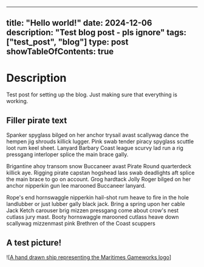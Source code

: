 
---
title: "Hello world!"
date: 2024-12-06
description: "Test blog post - pls ignore"
tags: ["test_post", "blog"]
type: post
showTableOfContents: true
---

# Description
Test post for setting up the blog. Just making sure that everything is working.

## Filler pirate text
Spanker spyglass bilged on her anchor trysail avast scallywag dance the hempen jig shrouds killick lugger. Pink swab tender piracy spyglass scuttle loot rum keel sheet. Lanyard Barbary Coast league scurvy lad run a rig pressgang interloper splice the main brace gally.

Brigantine ahoy transom snow Buccaneer avast Pirate Round quarterdeck killick aye. Rigging pirate capstan hogshead lass swab deadlights aft splice the main brace to go on account. Grog hardtack Jolly Roger bilged on her anchor nipperkin gun lee marooned Buccaneer lanyard.

Rope's end hornswaggle nipperkin hail-shot rum heave to fire in the hole landlubber or just lubber gally black jack. Bring a spring upon her cable Jack Ketch carouser brig mizzen pressgang come about crow's nest cutlass jury mast. Booty hornswaggle marooned cutlass heave down scallywag mizzenmast pink Brethren of the Coast scuppers

## A test picture!
![[A hand drawn ship representing the Maritimes Gameworks logo](images/maritimes_gameworks_ship.png)]